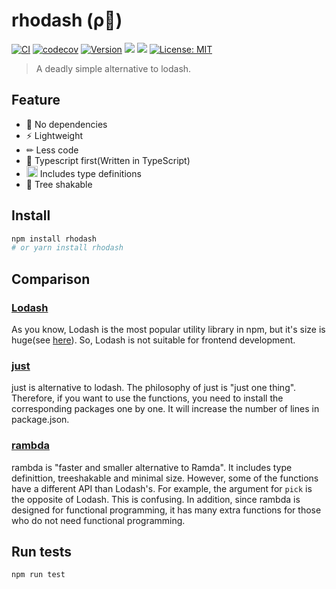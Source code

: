 # rhodash (ρ🏃)

[![CI](https://github.com/KoichiKiyokawa/rhodash/actions/workflows/ci.yml/badge.svg)](https://github.com/KoichiKiyokawa/rhodash/actions/workflows/ci.yml)
[![codecov](https://codecov.io/gh/KoichiKiyokawa/rhodash/branch/main/graph/badge.svg?token=WHSEI5ACVJ)](https://codecov.io/gh/KoichiKiyokawa/rhodash)
[![Version](https://img.shields.io/npm/v/rhodash.svg)](https://www.npmjs.com/package/rhodash)
![](https://badgen.net/bundlephobia/minzip/rhodash?cache=300)
![](https://badgen.net/npm/dt/rhodash?cache=300)
[![License: MIT](https://img.shields.io/badge/License-MIT-yellow.svg)](#)

> A deadly simple alternative to lodash.

## Feature

- 🚀 No dependencies
- ⚡️ Lightweight
- ✏ Less code
- 💪 Typescript first(Written in TypeScript)
- <img src=https://static.npmjs.com/255a118f56f5346b97e56325a1217a16.svg height=18 /> Includes type definitions
- 🍃 Tree shakable

## Install

```sh
npm install rhodash
# or yarn install rhodash
```

## Comparison

### [Lodash](https://github.com/lodash/lodash)

As you know, Lodash is the most popular utility library in npm, but it's size is huge(see [here](https://bundlephobia.com/result?p=lodash)). So, Lodash is not suitable for frontend development.

### [just](https://github.com/angus-c/just)

just is alternative to lodash. The philosophy of just is "just one thing". Therefore, if you want to use the functions, you need to install the corresponding packages one by one. It will increase the number of lines in package.json.

### [rambda]()

rambda is "faster and smaller alternative to Ramda". It includes type definittion, treeshakable and minimal size. However, some of the functions have a different API than Lodash's. For example, the argument for `pick` is the opposite of Lodash. This is confusing. In addition, since rambda is designed for functional programming, it has many extra functions for those who do not need functional programming.

## Run tests

```sh
npm run test
```
